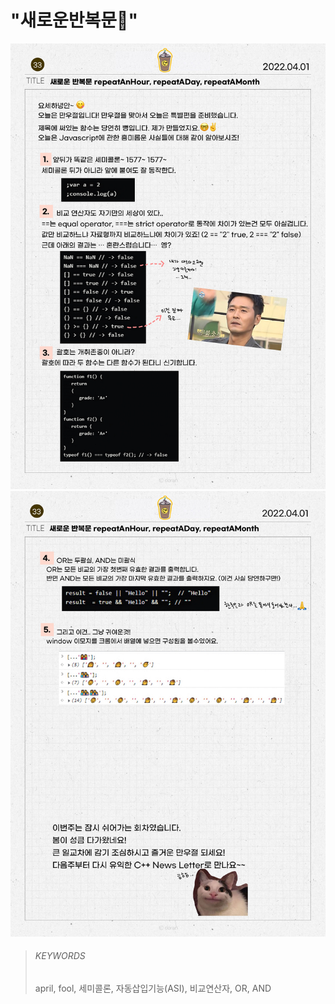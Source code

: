 # "새로운반복문🤞"

![33_1](images/33_1.png)
![33_2](images/33_2.png)

> ###### KEYWORDS
>
> april, fool, 세미콜론, 자동삽입기능(ASI), 비교연산자, OR, AND
